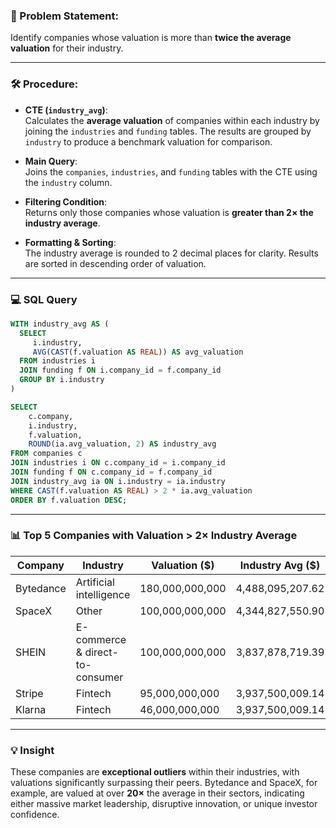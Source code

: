 ### 🧠 Problem Statement:
Identify companies whose valuation is more than **twice the average valuation** for their industry.

---

### 🛠️ Procedure:

- **CTE (`industry_avg`)**:  
  Calculates the **average valuation** of companies within each industry by joining the `industries` and `funding` tables. The results are grouped by `industry` to produce a benchmark valuation for comparison.

- **Main Query**:  
  Joins the `companies`, `industries`, and `funding` tables with the CTE using the `industry` column.

- **Filtering Condition**:  
  Returns only those companies whose valuation is **greater than 2× the industry average**.

- **Formatting & Sorting**:  
  The industry average is rounded to 2 decimal places for clarity. Results are sorted in descending order of valuation.

---

### 💻 SQL Query
```sql
WITH industry_avg AS (
  SELECT 
     i.industry,
     AVG(CAST(f.valuation AS REAL)) AS avg_valuation
  FROM industries i 
  JOIN funding f ON i.company_id = f.company_id
  GROUP BY i.industry
)

SELECT 
    c.company,
    i.industry,
    f.valuation,
    ROUND(ia.avg_valuation, 2) AS industry_avg
FROM companies c 
JOIN industries i ON c.company_id = i.company_id
JOIN funding f ON c.company_id = f.company_id
JOIN industry_avg ia ON i.industry = ia.industry
WHERE CAST(f.valuation AS REAL) > 2 * ia.avg_valuation
ORDER BY f.valuation DESC;
```

---

### 📊 Top 5 Companies with Valuation > 2× Industry Average

| Company    | Industry                          | Valuation ($)      | Industry Avg ($)       |
|------------|-----------------------------------|---------------------|-------------------------|
| Bytedance  | Artificial intelligence           | 180,000,000,000     | 4,488,095,207.62        |
| SpaceX     | Other                             | 100,000,000,000     | 4,344,827,550.90        |
| SHEIN      | E-commerce & direct-to-consumer   | 100,000,000,000     | 3,837,878,719.39        |
| Stripe     | Fintech                           | 95,000,000,000      | 3,937,500,009.14        |
| Klarna     | Fintech                           | 46,000,000,000      | 3,937,500,009.14        |

---

### 💡 Insight

These companies are **exceptional outliers** within their industries, with valuations significantly surpassing their peers. Bytedance and SpaceX, for example, are valued at over **20×** the average in their sectors, indicating either massive market leadership, disruptive innovation, or unique investor confidence.

